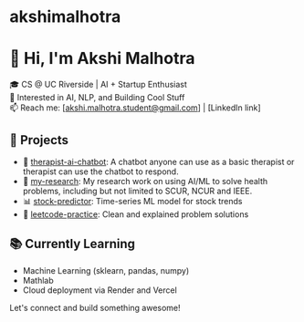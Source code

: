 # akshimalhotra
# 👋 Hi, I'm Akshi Malhotra
🎓 CS @ UC Riverside | AI + Startup Enthusiast  
🔭 Interested in AI, NLP, and Building Cool Stuff  
📫 Reach me: [akshi.malhotra.student@gmail.com] | [LinkedIn link]

## 🚀 Projects
- 🧠 [therapist-ai-chatbot](https://github.com/akshimcs/therapist-ai-chatbot): A chatbot anyone can use as a basic therapist or therapist can use the chatbot to respond.
- 🧠 [my-research](https://github.com/akshimcs/research): My research work on using AI/ML to solve health problems, including but not limited to SCUR, NCUR and IEEE.
- 📊 [stock-predictor](https://github.com/akshimcs/stock-predictor): Time-series ML model for stock trends
- 🧩 [leetcode-practice](https://github.com/akshimcs/leetcode-practice): Clean and explained problem solutions

## 📚 Currently Learning
- Machine Learning (sklearn, pandas, numpy)
- Mathlab
- Cloud deployment via Render and Vercel

Let's connect and build something awesome!
